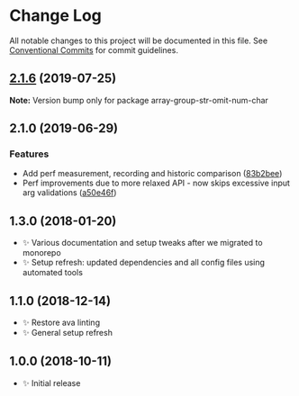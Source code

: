 # Change Log

All notable changes to this project will be documented in this file.
See [Conventional Commits](https://conventionalcommits.org) for commit guidelines.

## [2.1.6](https://gitlab.com/codsen/codsen/compare/array-group-str-omit-num-char@2.1.5...array-group-str-omit-num-char@2.1.6) (2019-07-25)

**Note:** Version bump only for package array-group-str-omit-num-char





## 2.1.0 (2019-06-29)

### Features

- Add perf measurement, recording and historic comparison ([83b2bee](https://gitlab.com/codsen/codsen/commit/83b2bee))
- Perf improvements due to more relaxed API - now skips excessive input arg validations ([a50e46f](https://gitlab.com/codsen/codsen/commit/a50e46f))

## 1.3.0 (2018-01-20)

- ✨ Various documentation and setup tweaks after we migrated to monorepo
- ✨ Setup refresh: updated dependencies and all config files using automated tools

## 1.1.0 (2018-12-14)

- ✨ Restore ava linting
- ✨ General setup refresh

## 1.0.0 (2018-10-11)

- ✨ Initial release
